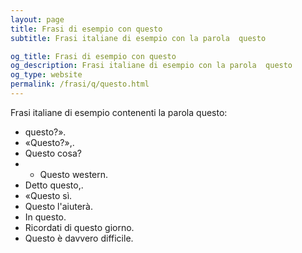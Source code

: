 ```yaml
---
layout: page
title: Frasi di esempio con questo 
subtitle: Frasi italiane di esempio con la parola  questo

og_title: Frasi di esempio con questo 
og_description: Frasi italiane di esempio con la parola  questo
og_type: website
permalink: /frasi/q/questo.html
---
```


Frasi italiane di esempio contenenti la parola questo:


- questo?».
- «Questo?»,.
- Questo cosa?
- - Questo western.
- Detto questo,.
- «Questo sì.
- Questo l'aiuterà.
- In questo.
- Ricordati di questo giorno.
- Questo è davvero difficile.

